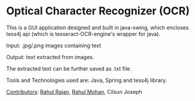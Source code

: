 # Optical Character Recognizer (OCR)

This is a GUI application designed and built in java-swing, which encloses tess4j api (which is tesseract-OCR-engine's wrapper for java).

Input: .jpg/.png images containing text

Output: text extracted from images.


The extracted text can be further saved as .txt file.

Tools and Technologies used are: Java, Spring and tess4j library.


<ins>Contributors</ins>: [Rahul Rajan](https://github.com/rahul96rajan), [Rahul Mohan](https://github.com/rahulmohan995), Cilsun Joseph

